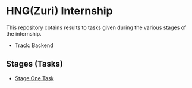 # HNG(Zuri) Internship
This repository cotains results to tasks given during the various stages of the internship.

* Track: Backend

## Stages (Tasks)
* [Stage One Task](https://github.com/Mimi97-aqua/HNG_Zuri/tree/main/stage_one_task)
